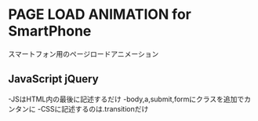 # PAGE LOAD ANIMATION for SmartPhone
スマートフォン用のページロードアニメーション

## JavaScript jQuery
-JSはHTML内の最後に記述するだけ 
-body,a,submit,formにクラスを追加でカンタンに 
-CSSに記述するのは.transitionだけ 